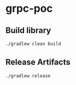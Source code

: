# grpc-poc

## Build library

```bash
./gradlew clean build
```

## Release Artifacts

```bash
./gradlew release
```
